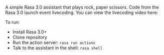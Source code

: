 A simple Rasa 3.0 assistant that plays rock, paper scissors. Code from the Rasa 3.0 launch event livecoding. You can view the livecoding video here: 

To run: 

* Install Rasa 3.0+
* Clone repository
* Run the action server: `rasa run actions`
* Talk to the assistant in the shell: `rasa shell`
